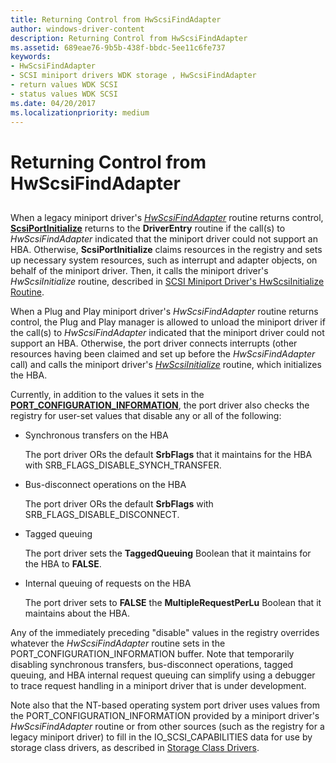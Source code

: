 ```yaml
---
title: Returning Control from HwScsiFindAdapter
author: windows-driver-content
description: Returning Control from HwScsiFindAdapter
ms.assetid: 689eae76-9b5b-438f-bbdc-5ee11c6fe737
keywords:
- HwScsiFindAdapter
- SCSI miniport drivers WDK storage , HwScsiFindAdapter
- return values WDK SCSI
- status values WDK SCSI
ms.date: 04/20/2017
ms.localizationpriority: medium
---
```


# Returning Control from HwScsiFindAdapter


## <span id="ddk_returning_control_from_hwscsifindadapter_kg"></span><span id="DDK_RETURNING_CONTROL_FROM_HWSCSIFINDADAPTER_KG"></span>


When a legacy miniport driver's [*HwScsiFindAdapter*](https://msdn.microsoft.com/library/windows/hardware/ff557300) routine returns control, [**ScsiPortInitialize**](https://msdn.microsoft.com/library/windows/hardware/ff564645) returns to the **DriverEntry** routine if the call(s) to *HwScsiFindAdapter* indicated that the miniport driver could not support an HBA. Otherwise, **ScsiPortInitialize** claims resources in the registry and sets up necessary system resources, such as interrupt and adapter objects, on behalf of the miniport driver. Then, it calls the miniport driver's *HwScsiInitialize* routine, described in [SCSI Miniport Driver's HwScsiInitialize Routine](scsi-miniport-driver-s-hwscsiinitialize-routine.md).

When a Plug and Play miniport driver's *HwScsiFindAdapter* routine returns control, the Plug and Play manager is allowed to unload the miniport driver if the call(s) to *HwScsiFindAdapter* indicated that the miniport driver could not support an HBA. Otherwise, the port driver connects interrupts (other resources having been claimed and set up before the *HwScsiFindAdapter* call) and calls the miniport driver's [*HwScsiInitialize*](https://msdn.microsoft.com/library/windows/hardware/ff557302) routine, which initializes the HBA.

Currently, in addition to the values it sets in the [**PORT\_CONFIGURATION\_INFORMATION**](https://msdn.microsoft.com/library/windows/hardware/ff563900), the port driver also checks the registry for user-set values that disable any or all of the following:

-   Synchronous transfers on the HBA

    The port driver ORs the default **SrbFlags** that it maintains for the HBA with SRB\_FLAGS\_DISABLE\_SYNCH\_TRANSFER.

-   Bus-disconnect operations on the HBA

    The port driver ORs the default **SrbFlags** with SRB\_FLAGS\_DISABLE\_DISCONNECT.

-   Tagged queuing

    The port driver sets the **TaggedQueuing** Boolean that it maintains for the HBA to **FALSE**.

-   Internal queuing of requests on the HBA

    The port driver sets to **FALSE** the **MultipleRequestPerLu** Boolean that it maintains about the HBA.

Any of the immediately preceding "disable" values in the registry overrides whatever the *HwScsiFindAdapter* routine sets in the PORT\_CONFIGURATION\_INFORMATION buffer. Note that temporarily disabling synchronous transfers, bus-disconnect operations, tagged queuing, and HBA internal request queuing can simplify using a debugger to trace request handling in a miniport driver that is under development.

Note also that the NT-based operating system port driver uses values from the PORT\_CONFIGURATION\_INFORMATION provided by a miniport driver's *HwScsiFindAdapter* routine or from other sources (such as the registry for a legacy miniport driver) to fill in the IO\_SCSI\_CAPABILITIES data for use by storage class drivers, as described in [Storage Class Drivers](storage-class-drivers.md).

 

 




